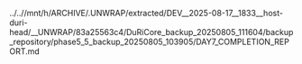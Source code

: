 ../..//mnt/h/ARCHIVE/.UNWRAP/extracted/DEV__2025-08-17__1833__host-duri-head/__UNWRAP/83a25563c4/DuRiCore_backup_20250805_111604/backup_repository/phase5_5_backup_20250805_103905/DAY7_COMPLETION_REPORT.md